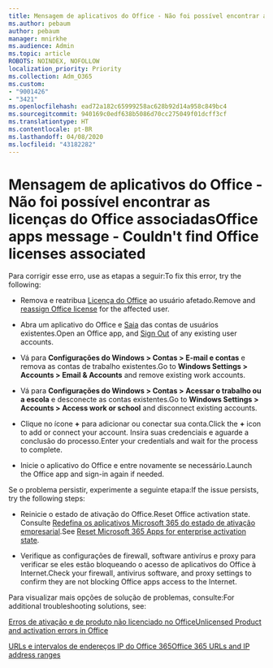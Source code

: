 ```yaml
---
title: Mensagem de aplicativos do Office - Não foi possível encontrar as licenças do Office associadas
ms.author: pebaum
author: pebaum
manager: mnirkhe
ms.audience: Admin
ms.topic: article
ROBOTS: NOINDEX, NOFOLLOW
localization_priority: Priority
ms.collection: Adm_O365
ms.custom:
- "9001426"
- "3421"
ms.openlocfilehash: ead72a182c65999258ac628b92d14a958c849bc4
ms.sourcegitcommit: 940169c0edf638b5086d70cc275049f01dcff3cf
ms.translationtype: HT
ms.contentlocale: pt-BR
ms.lasthandoff: 04/08/2020
ms.locfileid: "43182282"
---
```

# <a name="office-apps-message---couldnt-find-office-licenses-associated"></a><span data-ttu-id="391cd-102">Mensagem de aplicativos do Office - Não foi possível encontrar as licenças do Office associadas</span><span class="sxs-lookup"><span data-stu-id="391cd-102">Office apps message - Couldn't find Office licenses associated</span></span>

<span data-ttu-id="391cd-103">Para corrigir esse erro, use as etapas a seguir:</span><span class="sxs-lookup"><span data-stu-id="391cd-103">To fix this error, try the following:</span></span>

- <span data-ttu-id="391cd-104">Remova e reatribua [Licença do Office](https://docs.microsoft.com/office365/admin/manage/assign-licenses-to-users?view=o365-worldwide) ao usuário afetado.</span><span class="sxs-lookup"><span data-stu-id="391cd-104">Remove and [reassign Office license](https://docs.microsoft.com/office365/admin/manage/assign-licenses-to-users?view=o365-worldwide) for the affected user.</span></span>

- <span data-ttu-id="391cd-105">Abra um aplicativo do Office e [Saia](https://support.office.com/article/sign-out-of-office-5a20dc11-47e9-4b6f-945d-478cb6d92071) das contas de usuários existentes.</span><span class="sxs-lookup"><span data-stu-id="391cd-105">Open an Office app, and [Sign Out](https://support.office.com/article/sign-out-of-office-5a20dc11-47e9-4b6f-945d-478cb6d92071) of any existing user accounts.</span></span>

- <span data-ttu-id="391cd-106">Vá para **Configurações do Windows > Contas > E-mail e contas** e remova as contas de trabalho existentes.</span><span class="sxs-lookup"><span data-stu-id="391cd-106">Go to **Windows Settings > Accounts > Email & Accounts** and remove existing work accounts.</span></span>

- <span data-ttu-id="391cd-107">Vá para **Configurações do Windows > Contas > Acessar o trabalho ou a escola** e desconecte as contas existentes.</span><span class="sxs-lookup"><span data-stu-id="391cd-107">Go to **Windows Settings > Accounts > Access work or school** and disconnect existing accounts.</span></span>

- <span data-ttu-id="391cd-108">Clique no ícone **+** para adicionar ou conectar sua conta.</span><span class="sxs-lookup"><span data-stu-id="391cd-108">Click the **+** icon to add or connect your account.</span></span> <span data-ttu-id="391cd-109">Insira suas credenciais e aguarde a conclusão do processo.</span><span class="sxs-lookup"><span data-stu-id="391cd-109">Enter your credentials and wait for the process to complete.</span></span>

- <span data-ttu-id="391cd-110">Inicie o aplicativo do Office e entre novamente se necessário.</span><span class="sxs-lookup"><span data-stu-id="391cd-110">Launch the Office app and sign-in again if needed.</span></span>

<span data-ttu-id="391cd-111">Se o problema persistir, experimente a seguinte etapa:</span><span class="sxs-lookup"><span data-stu-id="391cd-111">If the issue persists, try the following steps:</span></span>

- <span data-ttu-id="391cd-112">Reinicie o estado de ativação do Office.</span><span class="sxs-lookup"><span data-stu-id="391cd-112">Reset Office activation state.</span></span> <span data-ttu-id="391cd-113">Consulte [Redefina os aplicativos Microsoft 365 do estado de ativação empresarial](https://docs.microsoft.com/office365/troubleshoot/activation/reset-office-365-proplus-activation-state).</span><span class="sxs-lookup"><span data-stu-id="391cd-113">See [Reset Microsoft 365 Apps for enterprise activation state](https://docs.microsoft.com/office365/troubleshoot/activation/reset-office-365-proplus-activation-state).</span></span>

- <span data-ttu-id="391cd-114">Verifique as configurações de firewall, software antivírus e proxy para verificar se eles estão bloqueando o acesso de aplicativos do Office à Internet.</span><span class="sxs-lookup"><span data-stu-id="391cd-114">Check your firewall, antivirus software, and proxy settings to confirm they are not blocking Office apps access to the Internet.</span></span> 

<span data-ttu-id="391cd-115">Para visualizar mais opções de solução de problemas, consulte:</span><span class="sxs-lookup"><span data-stu-id="391cd-115">For additional troubleshooting solutions, see:</span></span>

[<span data-ttu-id="391cd-116">Erros de ativação e de produto não licenciado no Office</span><span class="sxs-lookup"><span data-stu-id="391cd-116">Unlicensed Product and activation errors in Office</span></span>](https://support.office.com/Article/0d23d3c0-c19c-4b2f-9845-5344fedc4380?wt.mc_id=Alchemy_ClientDIA)

[<span data-ttu-id="391cd-117">URLs e intervalos de endereços IP do Office 365</span><span class="sxs-lookup"><span data-stu-id="391cd-117">Office 365 URLs and IP address ranges</span></span>](https://docs.microsoft.com/office365/enterprise/urls-and-ip-address-ranges)
